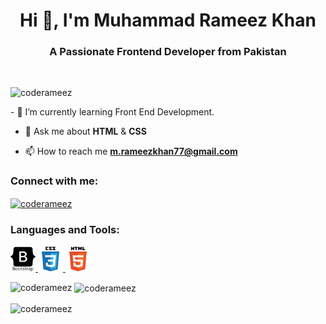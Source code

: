 <h1 align="center">Hi 👋, I'm Muhammad Rameez Khan</h1>
<h3 align="center">A Passionate Frontend Developer from Pakistan </h3>
<br/>
<p align="left"> <img src="https://komarev.com/ghpvc/?username=coderameez&label=Profile%20views&color=0e75b6&style=flat" alt="coderameez" /> </p>
- 🌱 I’m currently learning Front End Development.

- 💬 Ask me about **HTML** & **CSS**

- 📫 How to reach me **m.rameezkhan77@gmail.com**

<h3 align="left">Connect with me:</h3>
<p align="left">
<a href="https://linkedin.com/in/coderameez" target="blank"><img align="center" src="https://raw.githubusercontent.com/rahuldkjain/github-profile-readme-generator/master/src/images/icons/Social/linked-in-alt.svg" alt="coderameez" height="30" width="40" /></a>
</p>

<h3 align="left">Languages and Tools:</h3>
<p align="left"> <a href="https://getbootstrap.com" target="_blank" rel="noreferrer"> <img src="https://raw.githubusercontent.com/devicons/devicon/master/icons/bootstrap/bootstrap-plain-wordmark.svg" alt="bootstrap" width="40" height="40"/> </a> <a href="https://www.w3schools.com/css/" target="_blank" rel="noreferrer"> <img src="https://raw.githubusercontent.com/devicons/devicon/master/icons/css3/css3-original-wordmark.svg" alt="css3" width="40" height="40"/> </a> <a href="https://www.w3.org/html/" target="_blank" rel="noreferrer"> <img src="https://raw.githubusercontent.com/devicons/devicon/master/icons/html5/html5-original-wordmark.svg" alt="html5" width="40" height="40"/> </a> </p>

<p><img align="left" src="https://github-readme-stats.vercel.app/api/top-langs?username=coderameez&show_icons=true&locale=en&layout=compact" alt="coderameez" /></p>

<p>&nbsp;<img align="center" src="https://github-readme-stats.vercel.app/api?username=coderameez&show_icons=true&locale=en" alt="coderameez" /></p>

<p><img align="center" src="https://github-readme-streak-stats.herokuapp.com/?user=coderameez&" alt="coderameez" /></p>


